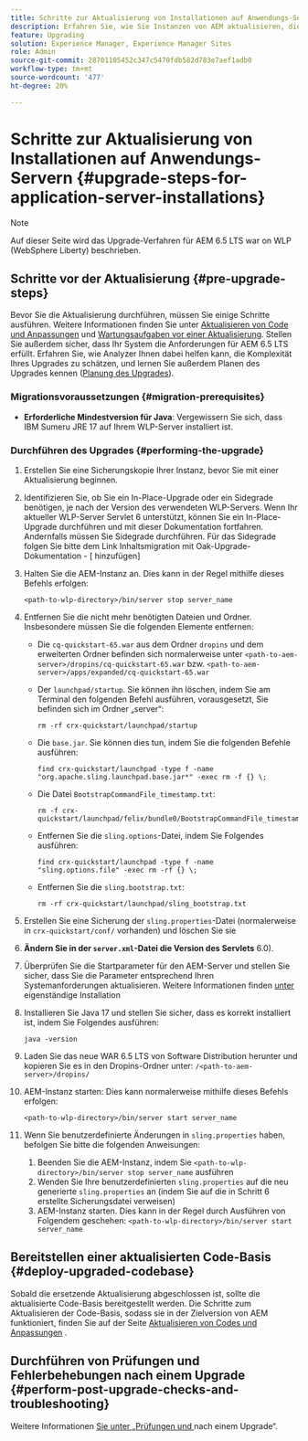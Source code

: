 ```yaml
---
title: Schritte zur Aktualisierung von Installationen auf Anwendungs-Servern
description: Erfahren Sie, wie Sie Instanzen von AEM aktualisieren, die über Anwendungs-Server bereitgestellt werden.
feature: Upgrading
solution: Experience Manager, Experience Manager Sites
role: Admin
source-git-commit: 28701105452c347c5470fdb582d783e7aef1adb0
workflow-type: tm+mt
source-wordcount: '477'
ht-degree: 20%

---
```


# Schritte zur Aktualisierung von Installationen auf Anwendungs-Servern {#upgrade-steps-for-application-server-installations}

>[!NOTE]
>
>Auf dieser Seite wird das Upgrade-Verfahren für AEM 6.5 LTS war on WLP (WebSphere Liberty) beschrieben.

## Schritte vor der Aktualisierung {#pre-upgrade-steps}

Bevor Sie die Aktualisierung durchführen, müssen Sie einige Schritte ausführen. Weitere Informationen finden Sie unter [Aktualisieren von Code und Anpassungen](/help/sites-deploying/upgrading-code-and-customizations.md) und [Wartungsaufgaben vor einer Aktualisierung](/help/sites-deploying/pre-upgrade-maintenance-tasks.md). Stellen Sie außerdem sicher, dass Ihr System die Anforderungen für AEM 6.5 LTS erfüllt. Erfahren Sie, wie Analyzer Ihnen dabei helfen kann, die Komplexität Ihres Upgrades zu schätzen, und lernen Sie außerdem Planen des Upgrades kennen ([Planung des Upgrades](/help/sites-deploying/upgrade-planning.md)).

### Migrationsvoraussetzungen {#migration-prerequisites}

* **Erforderliche Mindestversion für Java**: Vergewissern Sie sich, dass IBM Sumeru JRE 17 auf Ihrem WLP-Server installiert ist.

### Durchführen des Upgrades {#performing-the-upgrade}

1. Erstellen Sie eine Sicherungskopie Ihrer Instanz, bevor Sie mit einer Aktualisierung beginnen.
1. Identifizieren Sie, ob Sie ein In-Place-Upgrade oder ein Sidegrade benötigen, je nach der Version des verwendeten WLP-Servers. Wenn Ihr aktueller WLP-Server Servlet 6 unterstützt, können Sie ein In-Place-Upgrade durchführen und mit dieser Dokumentation fortfahren. Andernfalls müssen Sie Sidegrade durchführen. Für das Sidegrade folgen Sie bitte dem Link Inhaltsmigration mit Oak-Upgrade-Dokumentation - [ hinzufügen]
1. Halten Sie die AEM-Instanz an. Dies kann in der Regel mithilfe dieses Befehls erfolgen:

   ```shell
   <path-to-wlp-directory>/bin/server stop server_name
   ```

1. Entfernen Sie die nicht mehr benötigten Dateien und Ordner. Insbesondere müssen Sie die folgenden Elemente entfernen:

   * Die `cq-quickstart-65.war` aus dem Ordner `dropins` und dem erweiterten Ordner befinden sich normalerweise unter `<path-to-aem-server>/dropins/cq-quickstart-65.war` bzw. `<path-to-aem-server>/apps/expanded/cq-quickstart-65.war`
   * Der `launchpad/startup`. Sie können ihn löschen, indem Sie am Terminal den folgenden Befehl ausführen, vorausgesetzt, Sie befinden sich im Ordner „server“:

     ```shell
     rm -rf crx-quickstart/launchpad/startup
     ```

   * Die `base.jar`. Sie können dies tun, indem Sie die folgenden Befehle ausführen:

     ```shell
     find crx-quickstart/launchpad -type f -name 
     "org.apache.sling.launchpad.base.jar*" -exec rm -f {} \;
     ```

   * Die Datei `BootstrapCommandFile_timestamp.txt`:

     ```shell
     rm -f crx-quickstart/launchpad/felix/bundle0/BootstrapCommandFile_timestamp.txt
     ```

   * Entfernen Sie die `sling.options`-Datei, indem Sie Folgendes ausführen:

     ```shell
     find crx-quickstart/launchpad -type f -name "sling.options.file" -exec rm -rf {} \; 
     ```

   * Entfernen Sie die `sling.bootstrap.txt`:

     ```shell
     rm -rf crx-quickstart/launchpad/sling_bootstrap.txt
     ```

1. Erstellen Sie eine Sicherung der `sling.properties`-Datei (normalerweise in `crx-quickstart/conf/` vorhanden) und löschen Sie sie
1. **Ändern Sie in der `server.xml`-Datei die Version des Servlets** 6.0).
1. Überprüfen Sie die Startparameter für den AEM-Server und stellen Sie sicher, dass Sie die Parameter entsprechend Ihren Systemanforderungen aktualisieren. Weitere Informationen finden [ unter ](/help/sites-deploying/custom-standalone-install.md) eigenständige Installation
1. Installieren Sie Java 17 und stellen Sie sicher, dass es korrekt installiert ist, indem Sie Folgendes ausführen:

   ```shell
   java -version
   ```

1. Laden Sie das neue WAR 6.5 LTS von Software Distribution herunter und kopieren Sie es in den Dropins-Ordner unter: `/<path-to-aem-server>/dropins/`
1. AEM-Instanz starten: Dies kann normalerweise mithilfe dieses Befehls erfolgen:

   ```shell
   <path-to-wlp-directory>/bin/server start server_name
   ```

1. Wenn Sie benutzerdefinierte Änderungen in `sling.properties` haben, befolgen Sie bitte die folgenden Anweisungen:

   1. Beenden Sie die AEM-Instanz, indem Sie `<path-to-wlp-directory>/bin/server stop server_name` ausführen
   1. Wenden Sie Ihre benutzerdefinierten `sling.properties` auf die neu generierte `sling.properties` an (indem Sie auf die in Schritt 6 erstellte Sicherungsdatei verweisen)
   1. AEM-Instanz starten. Dies kann in der Regel durch Ausführen von Folgendem geschehen: `<path-to-wlp-directory>/bin/server start server_name`

## Bereitstellen einer aktualisierten Code-Basis {#deploy-upgraded-codebase}

Sobald die ersetzende Aktualisierung abgeschlossen ist, sollte die aktualisierte Code-Basis bereitgestellt werden. Die Schritte zum Aktualisieren der Code-Basis, sodass sie in der Zielversion von AEM funktioniert, finden Sie auf der Seite [Aktualisieren von Codes und Anpassungen](/help/sites-deploying/upgrading-code-and-customizations.md) .

## Durchführen von Prüfungen und Fehlerbehebungen nach einem Upgrade {#perform-post-upgrade-checks-and-troubleshooting}

Weitere Informationen [ Sie unter „Prüfungen und ](/help/sites-deploying/post-upgrade-checks-and-troubleshooting.md) nach einem Upgrade“.